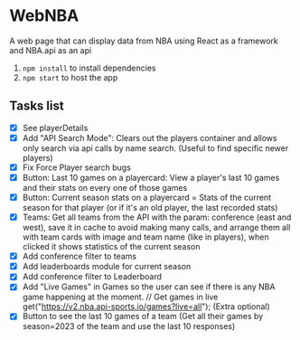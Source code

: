 # WebNBA
A web page that can display data from NBA using React as a framework and NBA.api as an api

1. `npm install` to install dependencies
2. `npm start` to host the app


## Tasks list
- [x] See playerDetails
- [x] Add "API Search Mode": Clears out the players container and allows only search via api calls by name search. (Useful to find specific newer players)
- [x] Fix Force Player search bugs
- [x] Button: Last 10 games on a playercard: View a player's last 10 games and their stats on every one of those games
- [x] Button: Current season stats on a playercard = Stats of the current season for that player (or if it's an old player, the last recorded stats)
- [x] Teams: Get all teams from the API with the param: conference (east and west), save it in cache to avoid making many calls, and arrange them all with team cards with image and team name (like in players), when clicked it shows statistics of the current season
- [x] Add conference filter to teams
- [x] Add leaderboards module for current season
- [x] Add conference filter to Leaderboard
- [x] Add "Live Games" in Games so the user can see if there is any NBA game happening at the moment. // Get games in live
get("https://v2.nba.api-sports.io/games?live=all"); (Extra optional)
- [x] Button to see the last 10 games of a team (Get all their games by season=2023 of the team and use the last 10 responses)
